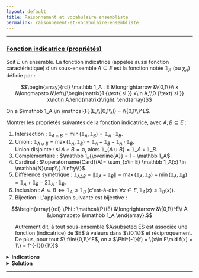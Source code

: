 ```yaml
---
layout: default
title: Raisonnement et vocabulaire ensembliste
permalink: raisonnement-et-vocabulaire-ensembliste
---
```


---

<h3 id="fonction-indicatrice-proprietes">
  <a href="#fonction-indicatrice-proprietes" class="header">
  Fonction indicatrice (propriétés)</a>
</h3>

Soit $E$ un ensemble. La fonction indicatrice (appelée aussi fonction caractéristique) d'un sous-ensemble $A\subseteq E$ est la fonction notée $\mathbb 1_A$ (ou $\chi_A$) définie par :

$$\begin{array}{rcl}
\mathbb 1_A : E &\longrightarrow &\{0,1\}\\
x &\longmapsto &\left\{\begin{matrix}1 {\text{ si }} x\in A,\\0 {\text{ si }} x\notin A.\end{matrix}\right.
\end{array}$$

On a $\mathbb 1_A \in \mathcal{F}(E,\\{0,1\\}) = \\{0,1\\}^E$.

Montrer les propriétés suivantes de la fonction indicatrice, avec $A,B\subseteq E$ :

1. Intersection : $\mathbb 1_{A\cap B} = \min(\mathbb 1_A,\mathbb 1_B) = \mathbb 1_A \cdot \mathbb 1_B$.
2. Union : $\mathbb 1_{A\cup B} = \max(\mathbb 1_A,\mathbb 1_B) = \mathbb 1_A + \mathbb 1_B - \mathbb 1_A \cdot \mathbb 1_B$.<br> Union disjointe : si $A\cap B = \emptyset$, alors $\mathbb 1\_\{A\cup B\} = \mathbb 1\_A + \mathbb 1\_B$.
3. Complémentaire : $\mathbb 1_{\overline{A}} = 1 - \mathbb 1_A$.
4. Cardinal : $\operatorname{Card}(A)= \sum_{x\in E} \mathbb 1_A(x) \in \mathbb{N}\cup\\{+\infty\\}$.
5. Différence symétrique : $\mathbb 1_{A\Delta B} = \|\mathbb 1_A - \mathbb 1_B\| = \max(\mathbb 1_A,\mathbb 1_B) - \min(\mathbb 1_A,\mathbb 1_B) = \mathbb 1_A + \mathbb 1_B - 2\mathbb 1_A \cdot \mathbb 1_B$.
6. Inclusion : $A\subseteq B \iff \mathbb 1_A \leq \mathbb 1_B$ (c'est-à-dire $\forall x\in E, \mathbb 1_A(x) \leq \mathbb 1_B(x)$).
7. Bijection : L'application suivante est bijective :

$$\begin{array}{rcl}
\Phi : \mathcal{P}(E) &\longrightarrow &\{0,1\}^E\\
A &\longmapsto &\mathbb 1_A
\end{array}.$$

<ol>
	Autrement dit, à tout sous-ensemble $A\subseteq E$ est associée une fonction (indicatrice) de $E$ à valeurs dans $\{0,1\}$ et réciproquement.<br>
  De plus, pour tout $\ f\in\{0,1\}^E$, on a $\Phi^{-1}(f) = \{x\in E\mid f(x) = 1\} = f^{-1}(\{1\})$
</ol>

<details>
	<summary><b>Indications</b></summary>
		Montrer qu'il y a égalité entre les fonctions. Faire des disjonctions de cas.<br>
		Une astuce est de construire une table de vérité.
</details>

<details>
	<summary><b>Solution</b></summary>
		On démontre les propriétés en montrant qu'il y a égalité entre les fonctions. Soit $x\in E$.
		<ol>
			<li>
				<u>Intersection :</u><br>
				Si $x\in A\cap B$, alors $x\in A$ et $x\in B$, donc $\mathbb 1_{A\cap B}(x) = \mathbb 1_A(x) = \mathbb 1_B(x) = 1$.<br>
				Donc $\mathbb 1_{A\cap B}(x) = \min(\mathbb 1_A(x),\mathbb 1_B(x)) = \mathbb 1_A(x) \cdot \mathbb 1_B(x) = 1$.<br>
				Sinon $x\notin A\cap B$, i.e. $x\notin A$ ou $x\notin B$, donc $\mathbb 1_{A}(x) = 0$ ou $\mathbb 1_{B}(x) = 0$.<br>
				Donc a bien $\mathbb 1_{A\cap B}(x) = \min(\mathbb 1_A(x),\mathbb 1_B(x)) = \mathbb 1_A(x) \cdot \mathbb 1_B(x) = 0$.<br><br>
				Il est également possible d'établir une table de vérité avec les valeurs de $\mathbb 1_A(x)$ et $\mathbb 1_B(x)$ (i.e. en fonction des valeurs de vérité des propositions $x\in A$ et $x\in B$) :
				$$\begin{array}{|c|c|c|c|c|c|}
				\hline
				\mathbb 1_A(x) & \mathbb 1_B(x) & \mathbb 1_{A\cap B}(x) & \min(\mathbb 1_A(x),\mathbb 1_B(x)) & \mathbb 1_A(x) \cdot \mathbb 1_B(x)\\
				\hline
				0 & 0 & 0 & 0 & 0\cdot 0 = 0\\
				0 & 1 & 0 & 0 & 0\cdot 1 = 0\\
				1 & 0 & 0 & 0 & 1\cdot 0 = 0\\
				1 & 1 & 1 & 1 & 1\cdot 1 = 1\\
				\hline
				\end{array}$$
				On retrouve bien l'égalité : $\mathbb 1_{A\cap B} = \min(\mathbb 1_A,\mathbb 1_B) = \mathbb 1_A \cdot \mathbb 1_B$.
			</li>
			<li>
				<u>Union :</u><br>
				$$\begin{array}{|c|c|c|c|c|c|}
				\hline
				\mathbb 1_A(x) & \mathbb 1_B(x) & \mathbb 1_{A\cup B}(x) & \max(\mathbb 1_A(x),\mathbb 1_B(x)) & \mathbb 1_A(x) + \mathbb 1_B(x) - \mathbb 1_A(x) \cdot \mathbb 1_B(x)\\
				\hline
				0 & 0 & 0 & 0 & 0+0-0\cdot 0 = 0\\
				0 & 1 & 1 & 1 & 0+1-0\cdot 1 = 1\\
				1 & 0 & 1 & 1 & 1+0-1\cdot 0 = 1\\
				1 & 1 & 1 & 1 & 1+1-1\cdot 1 = 1\\
				\hline
				\end{array}$$
				On retrouve bien l'égalité : $\mathbb 1_{A\cup B} = \max(\mathbb 1_A,\mathbb 1_B) = \mathbb 1_A + \mathbb 1_B - \mathbb 1_A \cdot \mathbb 1_B$.
				<br>
				<u>Union disjointe :</u><br>
				Si $A\cap B = \emptyset$, alors $\mathbb 1_A\cdot\mathbb 1_B = \mathbb 1_{A\cap B} = 1_{\emptyset} = 0$ (fonction nulle).<br>
				Donc $\mathbb 1_{A\cup B} = \mathbb 1_A + \mathbb 1_B - \mathbb 1_A \cdot \mathbb 1_B = \mathbb 1_A + \mathbb 1_B$.
			</li>
			<li>
				<u>Complémentaire :</u><br>
				$$\begin{array}{|c|c|c|}
				\hline
				\mathbb 1_A(x) & \mathbb 1_{\overline{A}}(x) & 1 - \mathbb 1_A(x)\\
				\hline
				0 & 1 & 1\\
				1 & 0 & 0\\
				\hline
				\end{array}$$
				Une autre preuve consiste à remarquer que $A$ et $\overline{A}$ sont disjoints et forment une partition de $E$.<br>
				Donc $1 = \mathbb 1_E = \mathbb 1_{A\cup\overline{A}} = \mathbb 1_A + \mathbb 1_{\overline{A}}$, d'où $\mathbb 1_{\overline{A}} = 1 - \mathbb 1_A$.
			</li>
			<li>
				<u>Cardinal :</u><br>
				Dans $\mathbb{N}\cup\{+\infty\}$, on a :
				$$\operatorname{Card}(A) = \sum_{x\in A} 1 = \sum_{x\in A} \mathbb 1_A(x) = \left( \sum_{x\in A} \mathbb 1_A(x)\right) + 0 = \sum_{x\in A} \mathbb 1_A(x) + \sum_{x\in E\setminus A} \mathbb 1_A(x) = \sum_{x\in E} \mathbb 1_A(x).$$
			</li>
			<li>
				<u>Différence symétrique :</u><br>
				$$\begin{array}{|c|c|c|c|}
				\hline
				\mathbb 1_A(x) & \mathbb 1_B(x) & \mathbb 1_{A\Delta B}(x) & |\mathbb 1_A(x) - \mathbb 1_B(x)|\\
				\hline
				0 & 0 & 0 & 0\\
				0 & 1 & 1 & 1\\
				1 & 0 & 1 & 1\\
				1 & 1 & 0 & 0\\
				\hline
				\end{array}$$
				Donc $\mathbb 1_{A\Delta B} = |\mathbb 1_A - \mathbb 1_B|$.
				<br>
				En exploitant le fait que $|a-b| = \max(a,b) - \min(a,b)$, et en utilisant les propriétés de l'union et de l'intersection démontrées précédemment, on a :
				$$\mathbb 1_{A\Delta B} = |\mathbb 1_A - \mathbb 1_B| = \max(\mathbb 1_A,\mathbb 1_B) - \min(\mathbb 1_A,\mathbb 1_B) = \mathbb 1_{A\cup B} - \mathbb 1_{A\cap B} = \mathbb 1_A + \mathbb 1_B - 2\mathbb 1_A \cdot \mathbb 1_B.$$
			</li>
			<li>
				<u>Inclusion :</u><br>
				Si $x\in A\subseteq B$, on a bien $1 = \mathbb 1_A(x) \leq \mathbb 1_B(x) = 1$.<br>
				Sinon, $x\notin A$, donc $\mathbb 1_A(x) = 0 \leq \mathbb 1_B(x)$ car $\mathbb 1_B(x) \in \{0,1\}$.<br>
				Dans tous les cas, on a $\mathbb 1_A(x) \leq \mathbb 1_B(x)$ lorsque $A\subseteq B$.
			</li>
			<li>
				<u>Bijection :</u><br>
				<ul>
					<li>L'application $\Phi$ est bien définie car $\mathbb 1_A\in\{0,1\}^E$ pour tout $A\in\mathcal{P}(E)$.</li>
					<li>L'application $\Phi$ est injective.<br>
						En effet, soient $A,B\in\mathcal{P}(E)$ tels que $\Phi(A) = \Phi(B)$.<br>
						Alors $\mathbb 1_A = \mathbb 1_B$, i.e. $\forall x\in E, \mathbb 1_A(x) = \mathbb 1_B(x)$.<br>
						Soit $x\in A$. Alors $\mathbb 1_A(x) = 1 = \mathbb 1_B(x)$, donc $x\in B$. Ainsi $A\subseteq B$.<br>
						De même manière, on a $B\subseteq A$. Donc $A = B$, d'où l'injectivité de $\Phi$.</li>
					<li>L'application $\Phi$ est surjective.<br>
						Soit $\ f\in\{0,1\}^E$. On cherche $A\in\mathcal{P}(E)$ tel que $\Phi(A) = f$, i.e. $\mathbb 1_A = f$.<br>
						Posons $A = f^{-1}(\{1\}) = \{x\in E\mid f(x) = 1\}$ (i.e. l'ensemble des antécédents de $1$ par $f$).<br>
						On a bien $A\in\mathcal{P}(E)$. Soit $x\in E$, on a :
						$$\mathbb 1_A(x) = 1 \iff x\in A = f^{-1}(\{1\}) \iff f(x) = 1$$
						$$\text{ et } \mathbb 1_A(x) = 0 \iff x\notin A = f^{-1}
						(\{1\}) \iff f(x) = 0 \text{ (car } f \text{ est à valeurs dans } \{0,1\}).$$
						Donc $\Phi(A) = \mathbb 1_A = f$, d'où la surjectivité de $\Phi$.</li>
				</ul>
				Ainsi, $\Phi$ est une bijection entre $\mathcal{P}(E)$ et $\{0,1\}^E$ et sa bijection réciproque est $\Phi^{-1}(f) = f^{-1}(\{1\})$.
			</li>
		</ol>
</details>

---
